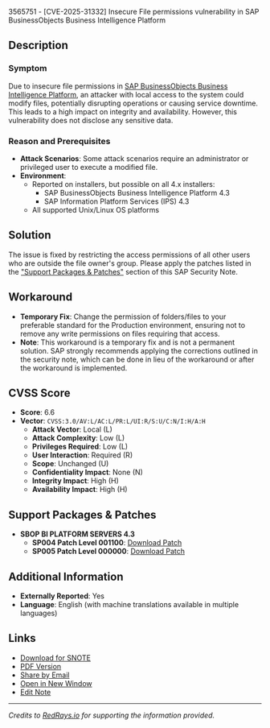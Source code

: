 3565751 - [CVE-2025-31332] Insecure File permissions vulnerability in SAP BusinessObjects Business Intelligence Platform

## Description

### Symptom
Due to insecure file permissions in [SAP BusinessObjects Business Intelligence Platform](https://me.sap.com/notes/3565751), an attacker with local access to the system could modify files, potentially disrupting operations or causing service downtime. This leads to a high impact on integrity and availability. However, this vulnerability does not disclose any sensitive data.

### Reason and Prerequisites
- **Attack Scenarios**: Some attack scenarios require an administrator or privileged user to execute a modified file.
- **Environment**:
  - Reported on installers, but possible on all 4.x installers:
    - SAP BusinessObjects Business Intelligence Platform 4.3
    - SAP Information Platform Services (IPS) 4.3
  - All supported Unix/Linux OS platforms

## Solution
The issue is fixed by restricting the access permissions of all other users who are outside the file owner's group. Please apply the patches listed in the ["Support Packages & Patches"](https://me.sap.com/softwarecenter/template/products/_APP=00200682500000001943&_EVENT=DISPHIER&HEADER=Y&FUNCTIONBAR=N&EVENT=TREE&NE=NAVIGATE&ENR=73555000100200006622&V=MAINT) section of this SAP Security Note.

## Workaround
- **Temporary Fix**: Change the permission of folders/files to your preferable standard for the Production environment, ensuring not to remove any write permissions on files requiring that access.
- **Note**: This workaround is a temporary fix and is not a permanent solution. SAP strongly recommends applying the corrections outlined in the security note, which can be done in lieu of the workaround or after the workaround is implemented.

## CVSS Score
- **Score**: 6.6
- **Vector**: `CVSS:3.0/AV:L/AC:L/PR:L/UI:R/S:U/C:N/I:H/A:H`
  - **Attack Vector**: Local (L)
  - **Attack Complexity**: Low (L)
  - **Privileges Required**: Low (L)
  - **User Interaction**: Required (R)
  - **Scope**: Unchanged (U)
  - **Confidentiality Impact**: None (N)
  - **Integrity Impact**: High (H)
  - **Availability Impact**: High (H)

## Support Packages & Patches
- **SBOP BI PLATFORM SERVERS 4.3**
  - **SP004 Patch Level 001100**: [Download Patch](https://me.sap.com/softwarecenter/template/products/_APP=00200682500000001943&_EVENT=DISPHIER&HEADER=Y&FUNCTIONBAR=N&EVENT=TREE&NE=NAVIGATE&ENR=73555000100200006622&V=MAINT)
  - **SP005 Patch Level 000000**: [Download Patch](https://me.sap.com/softwarecenter/template/products/_APP=00200682500000001943&_EVENT=DISPHIER&HEADER=Y&FUNCTIONBAR=N&EVENT=TREE&NE=NAVIGATE&ENR=73555000100200006622&V=MAINT)

## Additional Information
- **Externally Reported**: Yes
- **Language**: English (with machine translations available in multiple languages)

## Links
- [Download for SNOTE](https://notesdownloads.sap.com/note/0040000000380952025)
- [PDF Version](https://userapps.support.sap.com/sap/support/sfm/notes/print/0003565751?language=en-US&token=CD824BF17005AF70D0EEE2656E0A2654)
- [Share by Email](https://me.sap.com/)
- [Open in New Window](https://me.sap.com/)
- [Edit Note](https://me.sap.com/sap/support/notes/edit/0003565751)

---

*Credits to [RedRays.io](https://redrays.io) for supporting the information provided.*